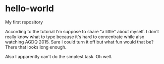 hello-world
===========

My first repository




According to the tutorial I'm suppose to share "a little" about myself.
I don't really know what to type because it's hard to concentrate while also watching AGDQ 2015.
Sure I could turn it off but what fun would that be?
There that looks long enough.

Also I apparently can't do the simplest task. Oh well.
